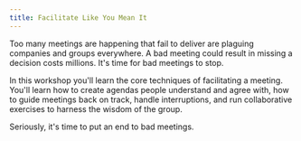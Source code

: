 ```yaml
---
title: Facilitate Like You Mean It
---
```


Too many meetings are happening that fail to deliver are plaguing companies and groups everywhere. A bad meeting could
result in missing a decision costs millions. It's time for bad meetings to stop.

In this workshop you'll learn the core techniques of facilitating a meeting. You'll learn how to create agendas people
understand and agree with, how to guide meetings back on track, handle interruptions, and run collaborative exercises
to harness the wisdom of the group.

Seriously, it's time to put an end to bad meetings.
